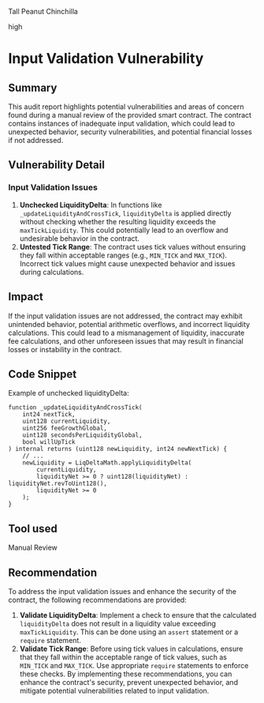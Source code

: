 Tall Peanut Chinchilla

high

# Input Validation Vulnerability
## Summary
This audit report highlights potential vulnerabilities and areas of concern found during a manual review of the provided smart contract. The contract contains instances of inadequate input validation, which could lead to unexpected behavior, security vulnerabilities, and potential financial losses if not addressed.
## Vulnerability Detail
### Input Validation Issues
1. **Unchecked LiquidityDelta**: In functions like `_updateLiquidityAndCrossTick`, `liquidityDelta` is applied directly without checking whether the resulting liquidity exceeds the `maxTickLiquidity`. This could potentially lead to an overflow and undesirable behavior in the contract.
2. **Untested Tick Range**: The contract uses tick values without ensuring they fall within acceptable ranges (e.g., `MIN_TICK` and `MAX_TICK`). Incorrect tick values might cause unexpected behavior and issues during calculations.
## Impact
If the input validation issues are not addressed, the contract may exhibit unintended behavior, potential arithmetic overflows, and incorrect liquidity calculations. This could lead to a mismanagement of liquidity, inaccurate fee calculations, and other unforeseen issues that may result in financial losses or instability in the contract.
## Code Snippet
Example of unchecked liquidityDelta:
```solidity
function _updateLiquidityAndCrossTick(
    int24 nextTick,
    uint128 currentLiquidity,
    uint256 feeGrowthGlobal,
    uint128 secondsPerLiquidityGlobal,
    bool willUpTick
) internal returns (uint128 newLiquidity, int24 newNextTick) {
    // ...
    newLiquidity = LiqDeltaMath.applyLiquidityDelta(
        currentLiquidity,
        liquidityNet >= 0 ? uint128(liquidityNet) : liquidityNet.revToUint128(),
        liquidityNet >= 0
    );
}
```
## Tool used
Manual Review
## Recommendation
To address the input validation issues and enhance the security of the contract, the following recommendations are provided:
1. **Validate LiquidityDelta**: Implement a check to ensure that the calculated `liquidityDelta` does not result in a liquidity value exceeding `maxTickLiquidity`. This can be done using an `assert` statement or a `require` statement.
2. **Validate Tick Range**: Before using tick values in calculations, ensure that they fall within the acceptable range of tick values, such as `MIN_TICK` and `MAX_TICK`. Use appropriate `require` statements to enforce these checks.
By implementing these recommendations, you can enhance the contract's security, prevent unexpected behavior, and mitigate potential vulnerabilities related to input validation.
